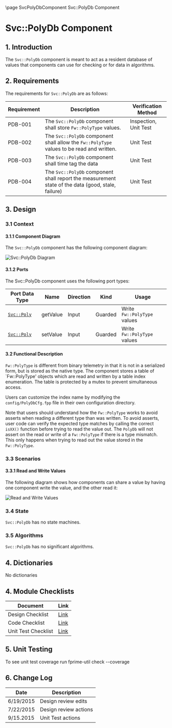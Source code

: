 \page SvcPolyDbComponent Svc::PolyDb Component
# Svc::PolyDb Component

## 1. Introduction

The `Svc::PolyDb` component is meant to act as a resident database of values that components can use for checking or for data in algorithms. 

## 2. Requirements

The requirements for `Svc::PolyDb` are as follows:

Requirement | Description | Verification Method
----------- | ----------- | -------------------
PDB-001 | The `Svc::PolyDb` component shall store `Fw::PolyType` values. | Inspection, Unit Test
PDB-002 | The `Svc::PolyDb` component shall allow the `Fw::PolyType` values to be read and written. | Unit Test 
PDB-003 | The `Svc::PolyDb` component shall time tag the data | Unit Test 
PDB-004 | The `Svc::PolyDb` component shall report the measurement state of the data (good, stale, failure) | Unit Test 

## 3. Design

### 3.1 Context

#### 3.1.1 Component Diagram

The `Svc::PolyDb` component has the following component diagram:

![`Svc::PolyDb` Diagram](img/PolyDbBDD.jpg "Svc::PolyDb")

#### 3.1.2 Ports

The Svc::PolyDb component uses the following port types:

Port Data Type | Name | Direction | Kind | Usage
-------------- | ---- | --------- | ---- | -----
[`Svc::Poly`](../../PolyIf/docs/sdd.md) | getValue | Input | Guarded | Write `Fw::PolyType` values
[`Svc::Poly`](../../PolyIf/docs/sdd.md) | setValue | Input | Guarded | Write `Fw::PolyType` values

#### 3.2 Functional Description

`Fw::PolyType` is different from binary telemetry in that it is not in a serialized form, but is stored as the native type.
The component stores a table of `Fw::PolyType' objects which are read and written by a table index enumeration. 
The table is protected by a mutex to prevent simultaneous access.

Users can customize the index name by modifying the `config/PolyDbCfg.fpp` file in their own configuration directory.

Note that users should understand how the `Fw::PolyType` works to avoid asserts when reading a different type than was written. To avoid asserts, user code can verify the expected type matches by calling the correct `isXX()` function before trying to read the value out. The `PolyDb` will not assert on the read or write of a `Fw::PolyType` if there is a type mismatch. This only happens when trying to read out the value stored in the `Fw::PolyType`.

### 3.3 Scenarios

#### 3.3.1 Read and Write Values

The following diagram shows how components can share a value by having one component write the value, and the other read it:

![Read and Write Values](img/PolyDbReadWriteScenario.jpg) 

### 3.4 State

`Svc::PolyDb` has no state machines.

### 3.5 Algorithms

`Svc::PolyDb` has no significant algorithms.

## 4. Dictionaries

No dictionaries

## 4. Module Checklists

Document | Link
-------- | ----
Design Checklist | [Link](Checklist_Design.xlsx)
Code Checklist | [Link](Checklist_Design.xlsx)
Unit Test Checklist | [Link](Checklist_Unit_Test.xls)

## 5. Unit Testing

To see unit test coverage run fprime-util check --coverage

## 6. Change Log

Date | Description
---- | -----------
6/19/2015 | Design review edits
7/22/2015 | Design review actions 
9/15.2015 | Unit Test actions



